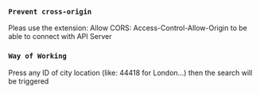 ### `Prevent cross-origin`
Pleas use the extension: Allow CORS: Access-Control-Allow-Origin to be able to connect with API Server

### `Way of Working`
Press any ID of city location (like: 44418 for London...) then the search will be triggered